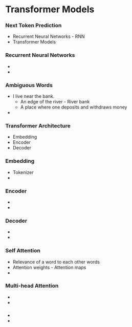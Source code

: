# Transformer Models

### Next Token Prediction
- Recurrent Neural Networks - RNN
- Transformer Models

### Recurrent Neural Networks
-
-

### Ambiguous Words
- I live near the bank.
  - An edge of the river - River bank
  - A place where one deposits and withdraws money 
-

### Transformer Architecture
- Embedding
- Encoder
- Decoder

### Embedding
- Tokenizer
-

### Encoder
-
-

### Decoder
-
-

### Self Attention
- Relevance of a word to each other words
- Attention weights - Attention maps
-

### Multi-head Attention
-
-

###
-
-
